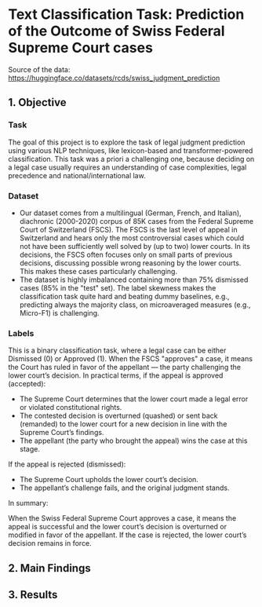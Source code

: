 # Text Classification Task: Prediction of the Outcome of Swiss Federal Supreme Court cases

Source of the data: https://huggingface.co/datasets/rcds/swiss_judgment_prediction

## 1. Objective

### Task

The goal of this project is to explore the task of legal judgment prediction using various NLP techniques, like lexicon-based and transformer-powered classification. This task was a priori a challenging one, because deciding on a legal case usually requires an understanding of case complexities, legal precedence and national/international law.

### Dataset

- Our dataset comes from a multilingual (German, French, and Italian), diachronic (2000-2020) corpus of 85K cases from the Federal Supreme Court of Switzerland (FSCS). The FSCS is the last level of appeal in Switzerland and hears only the most controversial cases which could not have been sufficiently well solved by (up to two) lower courts. In its decisions, the FSCS often focuses only on small parts of previous decisions, discussing possible wrong reasoning by the lower courts. This makes these cases particularly challenging.
- The dataset is highly imbalanced containing more than 75% dismissed cases (85% in the "test" set). The label skewness makes the classification task quite hard and beating dummy baselines, e.g., predicting always the majority class, on microaveraged measures (e.g., Micro-F1) is challenging.

### Labels

This is a binary classification task, where a legal case can be either Dismissed (0) or Approved (1). When the FSCS "approves" a case, it means the Court has ruled in favor of the appellant — the party challenging the lower court’s decision. In practical terms, if the appeal is approved (accepted):
- The Supreme Court determines that the lower court made a legal error or violated constitutional rights.
- The contested decision is overturned (quashed) or sent back (remanded) to the lower court for a new decision in line with the Supreme Court’s findings.
- The appellant (the party who brought the appeal) wins the case at this stage.

If the appeal is rejected (dismissed):
- The Supreme Court upholds the lower court’s decision.
- The appellant’s challenge fails, and the original judgment stands.

In summary:

When the Swiss Federal Supreme Court approves a case, it means the appeal is successful and the lower court’s decision is overturned or modified in favor of the appellant. If the case is rejected, the lower court’s decision remains in force.

## 2. Main Findings

## 3. Results
